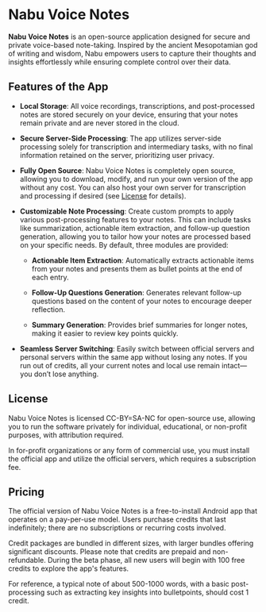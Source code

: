 # Nabu Voice Notes

**Nabu Voice Notes** is an open-source application designed for secure and private voice-based note-taking. Inspired by the ancient Mesopotamian god of writing and wisdom, Nabu empowers users to capture their thoughts and insights effortlessly while ensuring complete control over their data.

## Features of the App

- **Local Storage**: All voice recordings, transcriptions, and post-processed notes are stored securely on your device, ensuring that your notes remain private and are never stored in the cloud.

- **Secure Server-Side Processing**: The app utilizes server-side processing solely for transcription and intermediary tasks, with no final information retained on the server, prioritizing user privacy.

- **Fully Open Source**: Nabu Voice Notes is completely open source, allowing you to download, modify, and run your own version of the app without any cost. You can also host your own server for transcription and processing if desired (see [License](#license) for details).

- **Customizable Note Processing**: Create custom prompts to apply various post-processing features to your notes. This can include tasks like summarization, actionable item extraction, and follow-up question generation, allowing you to tailor how your notes are processed based on your specific needs. By default, three modules are provided:

  - **Actionable Item Extraction**: Automatically extracts actionable items from your notes and presents them as bullet points at the end of each entry.

  - **Follow-Up Questions Generation**: Generates relevant follow-up questions based on the content of your notes to encourage deeper reflection.

  - **Summary Generation**: Provides brief summaries for longer notes, making it easier to review key points quickly.

- **Seamless Server Switching**: Easily switch between official servers and personal servers within the same app without losing any notes. If you run out of credits, all your current notes and local use remain intact—you don’t lose anything.

## License

Nabu Voice Notes is licensed CC-BY=SA-NC for open-source use, allowing you to run the software privately for individual, educational, or non-profit purposes, with attribution required.

In for-profit organizations or any form of commercial use, you must install the official app and utilize the official servers, which requires a subscription fee.

## Pricing

The official version of Nabu Voice Notes is a free-to-install Android app that operates on a pay-per-use model. Users purchase credits that last indefinitely; there are no subscriptions or recurring costs involved.

Credit packages are bundled in different sizes, with larger bundles offering significant discounts. Please note that credits are prepaid and non-refundable. During the beta phase, all new users will begin with 100 free credits to explore the app's features.

For reference, a typical note of about 500-1000 words, with a basic post-processing such as extracting key insights into bulletpoints, should cost 1 credit.
